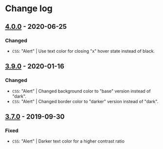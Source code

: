 # Change log

## [4.0.0](https://github.com/cake-hub/web-css_framework/tree/v4.0.0) - 2020-06-25

### Changed

* `CSS`: "Alert" | Use text color for closing "x" hover state instead of black.


## [3.9.0](https://www.secrz.de/bitbucket/projects/CAKE/repos/phoenix/browse?at=refs%2Ftags%2Fv3.9.0) - 2020-01-16

### Changed

* `CSS`: "Alert" | Changed background color to "base" version instead of "dark".
* `CSS`: "Alert" | Changed border color to "darker" version instead of "dark".


## [3.7.0](https://www.secrz.de/bitbucket/projects/CAKE/repos/phoenix/browse?at=refs%2Ftags%2Fv3.7.0) - 2019-09-30

### Fixed

* `CSS`: "Alert" | Darker text color for a higher contrast ratio
